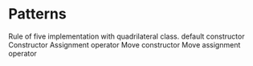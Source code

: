 # Patterns

Rule of five implementation with quadrilateral class.
default constructor
Constructor
Assignment operator
Move constructor
Move assignment operator
